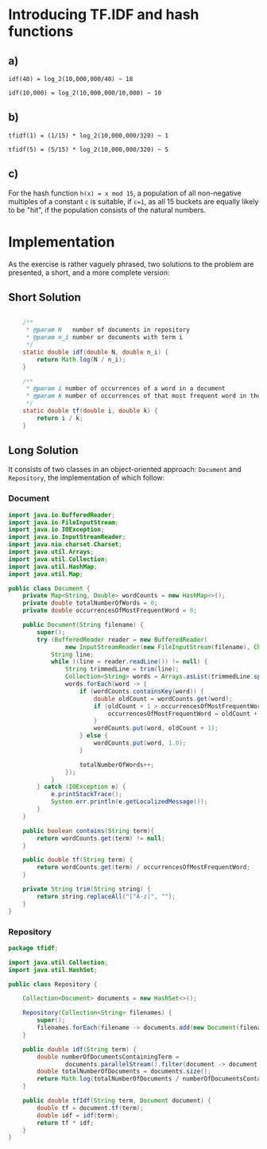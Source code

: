 # Introducing TF.IDF and hash functions

## a)

`idf(40) = log_2(10,000,000/40) ~ 18`

`idf(10,000) = log_2(10,000,000/10,000) ~ 10`

## b)
`tfidf(1) = (1/15) * log_2(10,000,000/320) ~ 1`

`tfidf(5) = (5/15) * log_2(10,000,000/320) ~ 5`

## c)

For the hash function `h(x) = x mod 15`, a population of all 
non-negative multiples of a constant `c` is suitable, if `c=1`,
as all 15 buckets are equally likely to be "hit", if the 
population consists of the natural numbers.

# Implementation

As the exercise is rather vaguely phrased, two solutions to the 
problem are presented, a short, and a more complete version:

## Short Solution

```Java

    /**
     * @param N   number of documents in repository
     * @param n_i number or documents with term i
     */
    static double idf(double N, double n_i) {
        return Math.log(N / n_i);
    }

    /**
     * @param i number of occurrences of a word in a document
     * @param k number of occurrences of that most frequent word in the same document
     */
    static double tf(double i, double k) {
        return i / k;
    }

```

## Long Solution
It consists of two classes in an object-oriented approach: `Document` 
and `Repository`, the implementation of which follow:

### Document

```Java
import java.io.BufferedReader;
import java.io.FileInputStream;
import java.io.IOException;
import java.io.InputStreamReader;
import java.nio.charset.Charset;
import java.util.Arrays;
import java.util.Collection;
import java.util.HashMap;
import java.util.Map;

public class Document {
    private Map<String, Double> wordCounts = new HashMap<>();
    private double totalNumberOfWords = 0;
    private double occurrencesOfMostFrequentWord = 0;

    public Document(String filename) {
        super();
        try (BufferedReader reader = new BufferedReader(
                new InputStreamReader(new FileInputStream(filename), Charset.forName("UTF-8")))) {
            String line;
            while ((line = reader.readLine()) != null) {
                String trimmedLine = trim(line);
                Collection<String> words = Arrays.asList(trimmedLine.split(" "));
                words.forEach(word -> {
                    if (wordCounts.containsKey(word)) {
                        double oldCount = wordCounts.get(word);
                        if (oldCount + 1 > occurrencesOfMostFrequentWord) {
                            occurrencesOfMostFrequentWord = oldCount + 1;
                        }
                        wordCounts.put(word, oldCount + 1);
                    } else {
                        wordCounts.put(word, 1.0);
                    }

                    totalNumberOfWords++;
                });
            }
        } catch (IOException e) {
            e.printStackTrace();
            System.err.println(e.getLocalizedMessage());
        }
    }

    public boolean contains(String term){
        return wordCounts.get(term) != null;
    }

    public double tf(String term) {
        return wordCounts.get(term) / occurrencesOfMostFrequentWord;
    }

    private String trim(String string) {
        return string.replaceAll("[^A-z]", "");
    }
}
```

### Repository

```Java
package tfidf;

import java.util.Collection;
import java.util.HashSet;

public class Repository {

    Collection<Document> documents = new HashSet<>();

    Repository(Collection<String> filenames) {
        super();
        filenames.forEach(filename -> documents.add(new Document(filename)));
    }

    public double idf(String term) {
        double numberOfDocumentsContainingTerm =
                documents.parallelStream().filter(document -> document.contains(term)).count();
        double totalNumberOfDocuments = documents.size();
        return Math.log(totalNumberOfDocuments / numberOfDocumentsContainingTerm);
    }

    public double tfIdf(String term, Document document) {
        double tf = document.tf(term);
        double idf = idf(term);
        return tf * idf;
    }
}
```